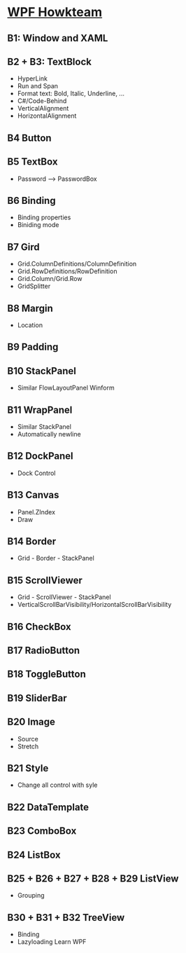 # [WPF Howkteam](https://www.howkteam.vn/course/lap-trinh-wpf-co-ban-30)

## B1: Window and XAML 
## B2 + B3: TextBlock
* HyperLink
* Run and Span
* Format text: Bold, Italic, Underline, ...
* C#/Code-Behind
* VerticalAlignment
* HorizontalAlignment
## B4 Button
## B5 TextBox
* Password --> PasswordBox
## B6 Binding
* Binding properties
* Biniding mode
## B7 Gird
* Grid.ColumnDefinitions/ColumnDefinition
* Grid.RowDefinitions/RowDefinition
* Grid.Column/Grid.Row
* GridSplitter
## B8 Margin
* Location
## B9 Padding
## B10 StackPanel 
* Similar FlowLayoutPanel Winform
## B11 WrapPanel
* Similar StackPanel
* Automatically newline 
## B12 DockPanel
* Dock Control
## B13 Canvas
* Panel.ZIndex
* Draw
## B14 Border 
* Grid - Border - StackPanel
## B15 ScrollViewer
* Grid - ScrollViewer - StackPanel
* VerticalScrollBarVisibility/HorizontalScrollBarVisibility
## B16 CheckBox
## B17 RadioButton
## B18 ToggleButton
## B19 SliderBar
## B20 Image
* Source
* Stretch
## B21 Style
* Change all control with syle
## B22 DataTemplate
## B23 ComboBox
## B24 ListBox
## B25 + B26 + B27 + B28 + B29 ListView
* Grouping
## B30 + B31 + B32 TreeView
* Binding
* Lazyloading
Learn WPF
